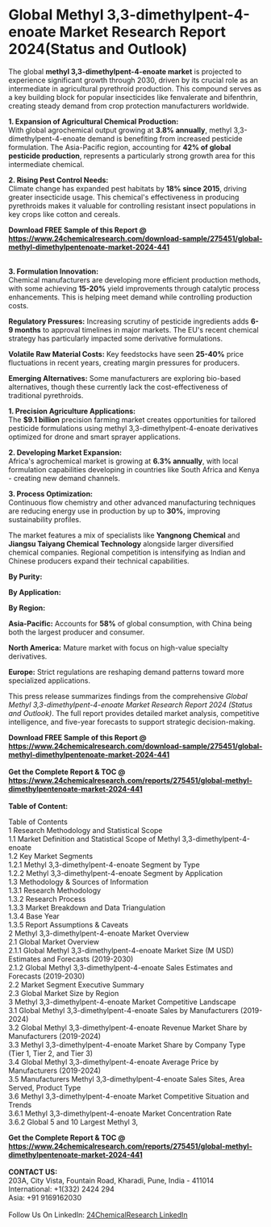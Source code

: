 <h1>Global Methyl 3,3-dimethylpent-4-enoate Market Research Report 2024(Status and Outlook)</h1><p>The global <strong>methyl 3,3-dimethylpent-4-enoate market</strong> is projected to experience significant growth through 2030, driven by its crucial role as an intermediate in agricultural pyrethroid production. This compound serves as a key building block for popular insecticides like fenvalerate and bifenthrin, creating steady demand from crop protection manufacturers worldwide.</p><p><strong>1. Expansion of Agricultural Chemical Production:</strong><br>
With global agrochemical output growing at <strong>3.8% annually</strong>, methyl 3,3-dimethylpent-4-enoate demand is benefiting from increased pesticide formulation. The Asia-Pacific region, accounting for <strong>42% of global pesticide production</strong>, represents a particularly strong growth area for this intermediate chemical.</p><p><strong>2. Rising Pest Control Needs:</strong><br>
Climate change has expanded pest habitats by <strong>18% since 2015</strong>, driving greater insecticide usage. This chemical's effectiveness in producing pyrethroids makes it valuable for controlling resistant insect populations in key crops like cotton and cereals.</p><div><b>Download FREE Sample of this Report @ 
            <a href="https://www.24chemicalresearch.com/download-sample/275451/global-methyl-dimethylpentenoate-market-2024-441">
            https://www.24chemicalresearch.com/download-sample/275451/global-methyl-dimethylpentenoate-market-2024-441</a></b></div><br><p><strong>3. Formulation Innovation:</strong><br>
Chemical manufacturers are developing more efficient production methods, with some achieving <strong>15-20%</strong> yield improvements through catalytic process enhancements. This is helping meet demand while controlling production costs.</p><p><strong>Regulatory Pressures:</strong> Increasing scrutiny of pesticide ingredients adds <strong>6-9 months</strong> to approval timelines in major markets. The EU's recent chemical strategy has particularly impacted some derivative formulations.</p><p><strong>Volatile Raw Material Costs:</strong> Key feedstocks have seen <strong>25-40%</strong> price fluctuations in recent years, creating margin pressures for producers.</p><p><strong>Emerging Alternatives:</strong> Some manufacturers are exploring bio-based alternatives, though these currently lack the cost-effectiveness of traditional pyrethroids.</p><p><strong>1. Precision Agriculture Applications:</strong><br>
The <strong>$9.1 billion</strong> precision farming market creates opportunities for tailored pesticide formulations using methyl 3,3-dimethylpent-4-enoate derivatives optimized for drone and smart sprayer applications.</p><p><strong>2. Developing Market Expansion:</strong><br>
Africa's agrochemical market is growing at <strong>6.3% annually</strong>, with local formulation capabilities developing in countries like South Africa and Kenya - creating new demand channels.</p><p><strong>3. Process Optimization:</strong><br>
Continuous flow chemistry and other advanced manufacturing techniques are reducing energy use in production by up to <strong>30%</strong>, improving sustainability profiles.</p><p>The market features a mix of specialists like <strong>Yangnong Chemical</strong> and <strong>Jiangsu Taiyang Chemical Technology</strong> alongside larger diversified chemical companies. Regional competition is intensifying as Indian and Chinese producers expand their technical capabilities.</p><p><strong>By Purity:</strong> 
</p><p><strong>By Application:</strong>
</p><p><strong>By Region:</strong>
</p><p><strong>Asia-Pacific:</strong> Accounts for <strong>58%</strong> of global consumption, with China being both the largest producer and consumer.</p><p><strong>North America:</strong> Mature market with focus on high-value specialty derivatives.</p><p><strong>Europe:</strong> Strict regulations are reshaping demand patterns toward more specialized applications.</p><p>This press release summarizes findings from the comprehensive <em>Global Methyl 3,3-dimethylpent-4-enoate Market Research Report 2024 (Status and Outlook)</em>. The full report provides detailed market analysis, competitive intelligence, and five-year forecasts to support strategic decision-making.</p><div><b>Download FREE Sample of this Report @ 
            <a href="https://www.24chemicalresearch.com/download-sample/275451/global-methyl-dimethylpentenoate-market-2024-441">
            https://www.24chemicalresearch.com/download-sample/275451/global-methyl-dimethylpentenoate-market-2024-441</a></b></div><br><div><b>Get the Complete Report & TOC @ 
            <a href="https://www.24chemicalresearch.com/reports/275451/global-methyl-dimethylpentenoate-market-2024-441">
            https://www.24chemicalresearch.com/reports/275451/global-methyl-dimethylpentenoate-market-2024-441</a></b></div><br>
            <b>Table of Content:</b><p>Table of Contents<br />
1 Research Methodology and Statistical Scope<br />
1.1 Market Definition and Statistical Scope of Methyl 3,3-dimethylpent-4-enoate<br />
1.2 Key Market Segments<br />
1.2.1 Methyl 3,3-dimethylpent-4-enoate Segment by Type<br />
1.2.2 Methyl 3,3-dimethylpent-4-enoate Segment by Application<br />
1.3 Methodology & Sources of Information<br />
1.3.1 Research Methodology<br />
1.3.2 Research Process<br />
1.3.3 Market Breakdown and Data Triangulation<br />
1.3.4 Base Year<br />
1.3.5 Report Assumptions & Caveats<br />
2 Methyl 3,3-dimethylpent-4-enoate Market Overview<br />
2.1 Global Market Overview<br />
2.1.1 Global Methyl 3,3-dimethylpent-4-enoate Market Size (M USD) Estimates and Forecasts (2019-2030)<br />
2.1.2 Global Methyl 3,3-dimethylpent-4-enoate Sales Estimates and Forecasts (2019-2030)<br />
2.2 Market Segment Executive Summary<br />
2.3 Global Market Size by Region<br />
3 Methyl 3,3-dimethylpent-4-enoate Market Competitive Landscape<br />
3.1 Global Methyl 3,3-dimethylpent-4-enoate Sales by Manufacturers (2019-2024)<br />
3.2 Global Methyl 3,3-dimethylpent-4-enoate Revenue Market Share by Manufacturers (2019-2024)<br />
3.3 Methyl 3,3-dimethylpent-4-enoate Market Share by Company Type (Tier 1, Tier 2, and Tier 3)<br />
3.4 Global Methyl 3,3-dimethylpent-4-enoate Average Price by Manufacturers (2019-2024)<br />
3.5 Manufacturers Methyl 3,3-dimethylpent-4-enoate Sales Sites, Area Served, Product Type<br />
3.6 Methyl 3,3-dimethylpent-4-enoate Market Competitive Situation and Trends<br />
3.6.1 Methyl 3,3-dimethylpent-4-enoate Market Concentration Rate<br />
3.6.2 Global 5 and 10 Largest Methyl 3,</p><div><b>Get the Complete Report & TOC @ 
            <a href="https://www.24chemicalresearch.com/reports/275451/global-methyl-dimethylpentenoate-market-2024-441">
            https://www.24chemicalresearch.com/reports/275451/global-methyl-dimethylpentenoate-market-2024-441</a></b></div><br><b>CONTACT US:</b><br>
            203A, City Vista, Fountain Road, Kharadi, Pune, India - 411014<br>
            International: +1(332) 2424 294<br>
            Asia: +91 9169162030 <br><br>
            Follow Us On LinkedIn: <a href="https://www.linkedin.com/company/24chemicalresearch/">24ChemicalResearch LinkedIn</a>